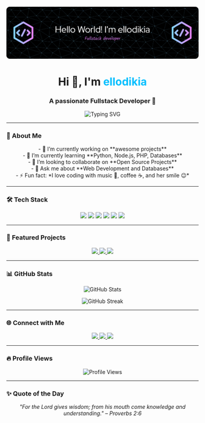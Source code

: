 <!-- Banner -->
<p align="center">
  <img src="img/github-header-banner.png" alt="Header Banner" />
</p>

<h1 align="center">Hi 👋, I'm <span style="color:#00bfff;">ellodikia</span></h1>
<h3 align="center">A passionate Fullstack Developer 🚀</h3>

<p align="center">
  <img src="https://readme-typing-svg.herokuapp.com?font=Fira+Code&size=24&duration=3000&color=6E57E0&center=true&lines=Fullstack+Developer;Web+Developer;Tech+Enthusiast;Always+Learning+New+Things" alt="Typing SVG" />
</p>

---

### 🚀 About Me
<p align="center">
- 🔭 I’m currently working on **awesome projects**<br>
- 🌱 I’m currently learning **Python, Node.js, PHP, Databases**<br>
- 👯 I’m looking to collaborate on **Open Source Projects**<br>
- 💬 Ask me about **Web Development and Databases**<br>
- ⚡ Fun fact: *I love coding with music 🎵, coffee ☕, and her smile 😉*
</p>

---

### 🛠 Tech Stack
<p align="center">
  <img src="https://img.shields.io/badge/HTML-E34F26?style=for-the-badge&logo=html5&logoColor=white" />
  <img src="https://img.shields.io/badge/CSS-1572B6?style=for-the-badge&logo=css3&logoColor=white" />
  <img src="https://img.shields.io/badge/JavaScript-F7DF1E?style=for-the-badge&logo=javascript&logoColor=black" />
  <img src="https://img.shields.io/badge/PHP-777BB4?style=for-the-badge&logo=php&logoColor=white" />
  <img src="https://img.shields.io/badge/MySQL-4479A1?style=for-the-badge&logo=mysql&logoColor=white" />
  <img src="https://img.shields.io/badge/Python-3776AB?style=for-the-badge&logo=python&logoColor=white" />
</p>

---

### 📂 Featured Projects
<p align="center">
  <a href="https://github.com/ellodikia/project1" target="_blank">
    <img src="https://img.shields.io/badge/Project1-Python-blue?style=for-the-badge" />
  </a>
  <a href="https://github.com/ellodikia/project2" target="_blank">
    <img src="https://img.shields.io/badge/Project2-JavaScript-yellow?style=for-the-badge" />
  </a>
  <a href="https://github.com/ellodikia/project3" target="_blank">
    <img src="https://img.shields.io/badge/Project3-PHP-purple?style=for-the-badge" />
  </a>
</p>

---

### 📊 GitHub Stats
<p align="center">
  <img src="https://github-readme-stats.vercel.app/api?username=ellodikia&show_icons=true&theme=tokyonight&count_private=true" alt="GitHub Stats" />
</p>

<p align="center">
  <img src="https://github-readme-streak-stats.herokuapp.com/?user=ellodikia&theme=tokyonight&hide_border=false&date_format=M%20j%5B%2C%20Y%5D&border_radius=5" alt="GitHub Streak" />
</p>

---

### 🌐 Connect with Me
<p align="center">
  <a href="https://linkedin.com/in/gabriel-laodikia-sihombing" target="_blank">
    <img src="https://img.shields.io/badge/LinkedIn-0077B5?style=for-the-badge&logo=linkedin&logoColor=white" />
  </a>
  <a href="mailto:gabriellaodikia@gmail.com">
    <img src="https://img.shields.io/badge/Gmail-D14836?style=for-the-badge&logo=gmail&logoColor=white" />
  </a>
  <a href="https://instagram.com/ellodikia" target="_blank">
    <img src="https://img.shields.io/badge/Instagram-E4405F?style=for-the-badge&logo=instagram&logoColor=white" />
  </a>
</p>

---

### 🔥 Profile Views
<p align="center">
  <img src="https://komarev.com/ghpvc/?username=ellodikia&style=flat-square&color=blue" alt="Profile Views" />
</p>

---

### ✨ Quote of the Day
<p align="center">
  <i>"For the Lord gives wisdom; from his mouth come knowledge and understanding." – Proverbs 2:6</i>
</p>

